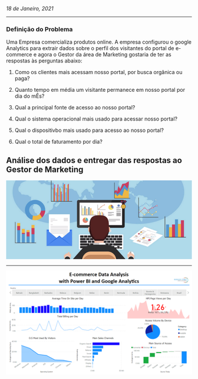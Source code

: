 *18 de Janeiro, 2021*

---

### Definição do Problema

Uma Empresa comercializa produtos online. A empresa configurou o google Analytics para extrair dados sobre o perfil dos visitantes do portal de e-commerce e agora o Gestor 
da área de Marketing gostaria de ter as respostas às perguntas abaixo:

  1. Como os clientes mais acessam nosso portal, por busca orgânica ou paga?
  
  2. Quanto tempo em média um visitante permanece em nosso portal por dia do mÊs?
  
  3. Qual a principal fonte de acesso ao nosso portal?
  
  4. Qual o sistema operacional mais usado para acessar nosso portal?
  
  5. Qual o dispositivbo mais usado para acesso ao nosso portal?
  
  6. Qual o total de faturamento por dia?
  
  
## Análise dos dados e entregar das respostas ao Gestor de Marketing

![Google Analytics](https://raw.githubusercontent.com/rodolffoterra/dashboard/main/Power_BI/Google_Analytics/imagem/Google_Analytics.png)

---


![Dashboard_Google_Analytics](https://raw.githubusercontent.com/rodolffoterra/dashboard/main/Power_BI/Google_Analytics/imagem/Dashboard_Google_Analytics.png)
